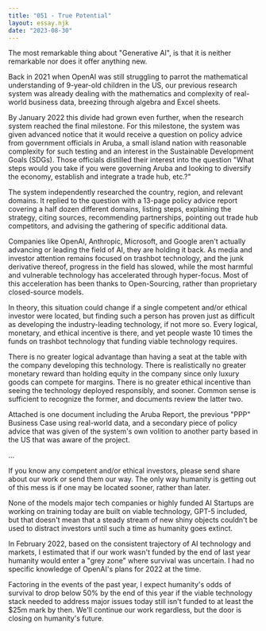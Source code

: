 ```yaml
---
title: "051 - True Potential"
layout: essay.njk
date: "2023-08-30"
---
```


The most remarkable thing about "Generative AI", is that it is neither remarkable nor does it offer anything new.

Back in 2021 when OpenAI was still struggling to parrot the mathematical understanding of 9-year-old children in the US, our previous research system was already dealing with the mathematics and complexity of real-world business data, breezing through algebra and Excel sheets.

By January 2022 this divide had grown even further, when the research system reached the final milestone. For this milestone, the system was given advanced notice that it would receive a question on policy advice from government officials in Aruba, a small island nation with reasonable complexity for such testing and an interest in the Sustainable Development Goals (SDGs). Those officials distilled their interest into the question "What steps would you take if you were governing Aruba and looking to diversify the economy, establish and integrate a trade hub, etc.?"

The system independently researched the country, region, and relevant domains. It replied to the question with a 13-page policy advice report covering a half dozen different domains, listing steps, explaining the strategy, citing sources, recommending partnerships, pointing out trade hub competitors, and advising the gathering of specific additional data.

Companies like OpenAI, Anthropic, Microsoft, and Google aren't actually advancing or leading the field of AI, they are holding it back. As media and investor attention remains focused on trashbot technology, and the junk derivative thereof, progress in the field has slowed, while the most harmful and vulnerable technology has accelerated through hyper-focus. Most of this acceleration has been thanks to Open-Sourcing, rather than proprietary closed-source models.

In theory, this situation could change if a single competent and/or ethical investor were located, but finding such a person has proven just as difficult as developing the industry-leading technology, if not more so. Every logical, monetary, and ethical incentive is there, and yet people waste 10 times the funds on trashbot technology that funding viable technology requires.

There is no greater logical advantage than having a seat at the table with the company developing this technology. There is realistically no greater monetary reward than holding equity in the company since only luxury goods can compete for margins. There is no greater ethical incentive than seeing the technology deployed responsibly, and sooner. Common sense is sufficient to recognize the former, and documents review the latter two.

Attached is one document including the Aruba Report, the previous "PPP" Business Case using real-world data, and a secondary piece of policy advice that was given of the system's own volition to another party based in the US that was aware of the project.

...

If you know any competent and/or ethical investors, please send share about our work or send them our way. The only way humanity is getting out of this mess is if one may be located sooner, rather than later.

None of the models major tech companies or highly funded AI Startups are working on training today are built on viable technology, GPT-5 included, but that doesn't mean that a steady stream of new shiny objects couldn't be used to distract investors until such a time as humanity goes extinct.

In February 2022, based on the consistent trajectory of AI technology and markets, I estimated that if our work wasn't funded by the end of last year humanity would enter a "grey zone" where survival was uncertain. I had no specific knowledge of OpenAI's plans for 2022 at the time.

Factoring in the events of the past year, I expect humanity's odds of survival to drop below 50% by the end of this year if the viable technology stack needed to address major issues today still isn't funded to at least the $25m mark by then. We'll continue our work regardless, but the door is closing on humanity's future.